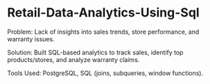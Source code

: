 # Retail-Data-Analytics-Using-Sql
Problem: Lack of insights into sales trends, store performance, and warranty issues. 

Solution: Built SQL-based analytics to track sales, identify top products/stores, and analyze warranty claims. 

Tools Used: PostgreSQL, SQL (joins, subqueries, window functions). 
